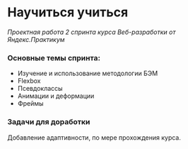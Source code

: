 # **Научиться учиться**
*Проектная работа 2 спринта курса Веб-разработки от Яндекс.Практикум*

### **Основные темы спринта:**

* Изучение и использование методологии БЭМ
* Flexbox 
* Псевдоклассы
* Анимации и деформации
* Фреймы

### **Задачи для доработки**
Добавление адаптивности, по мере прохождения курса.


